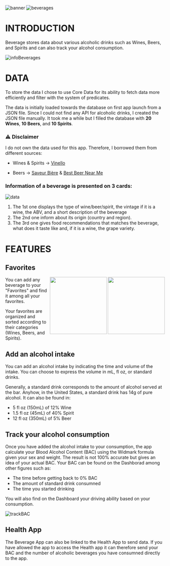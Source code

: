 ![banner](https://user-images.githubusercontent.com/89077571/186985006-1055aae2-afa3-471c-b57a-84618406c226.png)
![beverages](https://user-images.githubusercontent.com/89077571/186986593-f3060000-0def-42a6-a823-864ff8ee3a3a.png)

# INTRODUCTION

Beverage stores data about various alcoholic drinks such as Wines, Beers, and Spirits and can also track your alcohol consumption.

![infoBeverages](https://user-images.githubusercontent.com/89077571/187050688-83ff042f-77cd-410d-85dc-db25ff8ce8f3.png)

# DATA
To store the data I chose to use Core Data for its ability to fetch data more efficiently and filter with the system of predicates.

The data is initially loaded towards the database on first app launch from a JSON file. Since I could not find any API for alcoholic drinks, I created the JSON file manually. It took me a while but I filled the database with **20 Wines**, **10 Beers**, and **10 Spirits**.
### :warning: Disclaimer

I do not own the data used for this app. Therefore, I borrowed them from different sources:

* Wines & Spirits → [Vinello](http://vinello.eu) 

* Beers → [Saveur Bière](http://saveur-biere.com/) & [Best Beer Near Me](https://bestbeernearme.com/wp-content/uploads/2020/10/food-and-beer-pairings-1024x999.jpg)

### Information of a beverage is presented on 3 cards:

![data](https://user-images.githubusercontent.com/89077571/187097573-c6366212-f27b-4ba0-9148-b1a1ca1e3cde.png)

1. The 1st one displays the type of wine/beer/spirit, the vintage if it is a wine, the ABV, and a short description of the beverage
2. The 2nd one inform about its origin (country and region). 
3. The 3rd one gives food recommendations that matches the beverage, what does it taste like and, if it is a wine, the grape variety.

# FEATURES
## Favorites
<img align="right" width="180" margin-right= 10 src="https://user-images.githubusercontent.com/89077571/187071021-471deb32-6964-4aef-a7ef-945ade3544f7.png">
<img align="right" width="180" src="https://user-images.githubusercontent.com/89077571/187070861-88ce3ec9-7c5c-4763-9ef2-1e7eac03bdee.gif">

You can add any beverage to your "Favorites" and find it among all your favorites.

Your favorites are organized and sorted according to their categories (Wines, Beers, and Spirits).


## Add an alcohol intake

You can add an alcohol intake by indicating the time and volume of the intake. You can choose to express the volume in mL, fl oz, or standard drinks.

Generally, a standard drink corresponds to the amount of alcohol served at the bar. Anyhow, in the United States, a standard drink has 14g of pure alcohol.
It can also be found in:
* 5 fl oz (150mL) of 12% Wine
* 1.5 fl oz (45mL) of 40% Spirit
* 12 fl oz (350mL) of 5% Beer

## Track your alcohol consumption

Once you have added the alcohol intake to your consumption, the app calculate your Blood Alcohol Content (BAC) using the Widmark formula given your sex and weight. The result is not 100% accurate but gives an idea of your actual BAC.
Your BAC can be found on the Dashborad among other figures such as:
* The time before getting back to 0% BAC
* The amount of standard drink consumned
* The time you started drinking

You will also find on the Dashboard your driving ability based on your consumption.

![trackBAC](https://user-images.githubusercontent.com/89077571/187098793-9da420e7-7d04-45fe-aecf-0569ec988153.png)

## Health App

The Beverage App can also be linked to the Health App to send data.
If you have allowed the app to access the Health app it can therefore send your BAC and the number of alcoholic beverages you have consumned directly to the app.
